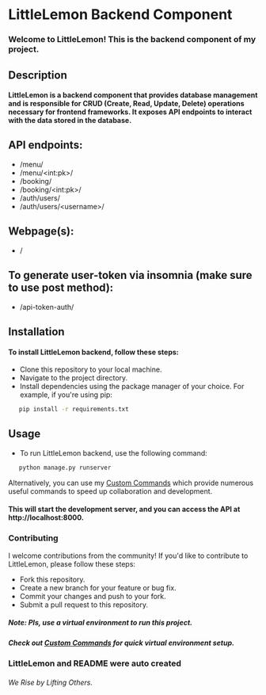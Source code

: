 # LittleLemon Backend Component
### Welcome to LittleLemon! This is the backend component of my project.

## Description
#### LittleLemon is a backend component that provides database management and is responsible for CRUD (Create, Read, Update, Delete) operations necessary for frontend frameworks. It exposes API endpoints to interact with the data stored in the database.

## API endpoints:
- /menu/
- /menu/\<int:pk>\/
- /booking/
- /booking/\<int:pk>\/
- /auth/users/
- /auth/users/\<username>\/

## Webpage(s):
- /

## To generate user-token via insomnia (make sure to use post method):
- /api-token-auth/

## Installation
#### To install LittleLemon backend, follow these steps:

- Clone this repository to your local machine.
- Navigate to the project directory.
- Install dependencies using the package manager of your choice. For example, if you're using pip:
```bash
   pip install -r requirements.txt
   ```

## Usage
- To run LittleLemon backend, use the following command:
```bash
   python manage.py runserver
   ```
 Alternatively, you can use my [Custom Commands](https://github.com/DafetiteOgaga/custom_commands) which provide numerous useful commands to speed up collaboration and development.

#### This will start the development server, and you can access the API at http://localhost:8000.

<!-- ### API Documentation
For detailed documentation on the API endpoints provided by LittleLemon backend, refer to [link to API documentation]. -->

### Contributing
I welcome contributions from the community! If you'd like to contribute to LittleLemon, please follow these steps:

- Fork this repository.
- Create a new branch for your feature or bug fix.
- Commit your changes and push to your fork.
- Submit a pull request to this repository.




##### Note: Pls, use a virtual environment to run this project.
##### Check out [*Custom Commands*](https://github.com/DafetiteOgaga/custom_commands) for quick virtual environment setup.

### LittleLemon and README were auto created




###### *We Rise by Lifting Others.*
